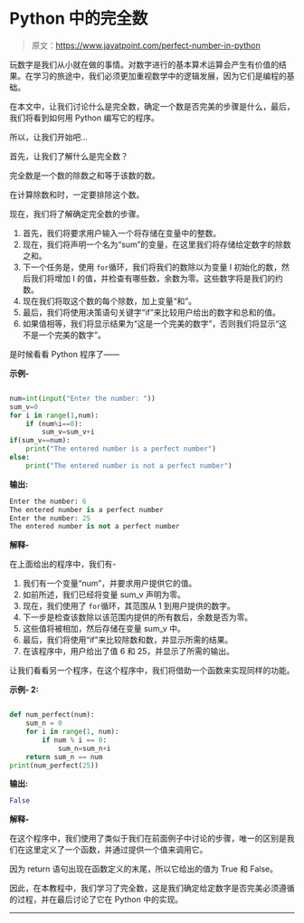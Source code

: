# Python 中的完全数

> 原文：<https://www.javatpoint.com/perfect-number-in-python>

玩数字是我们从小就在做的事情。对数字进行的基本算术运算会产生有价值的结果。在学习的旅途中，我们必须更加重视数学中的逻辑发展，因为它们是编程的基础。

在本文中，让我们讨论什么是完全数，确定一个数是否完美的步骤是什么，最后，我们将看到如何用 Python 编写它的程序。

所以，让我们开始吧…

首先，让我们了解什么是完全数？

完全数是一个数的除数之和等于该数的数。

在计算除数和时，一定要排除这个数。

现在，我们将了解确定完全数的步骤。

1.  首先，我们将要求用户输入一个将存储在变量中的整数。
2.  现在，我们将声明一个名为“sum”的变量，在这里我们将存储给定数字的除数之和。
3.  下一个任务是，使用 `for`循环，我们将我们的数除以为变量 I 初始化的数，然后我们将增加 I 的值，并检查有哪些数，余数为零。这些数字将是我们的约数。
4.  现在我们将取这个数的每个除数，加上变量“和”。
5.  最后，我们将使用决策语句关键字“if”来比较用户给出的数字和总和的值。
6.  如果值相等，我们将显示结果为“这是一个完美的数字”，否则我们将显示“这不是一个完美的数字”。

是时候看看 Python 程序了——

**示例-**

```py

num=int(input("Enter the number: "))
sum_v=0
for i in range(1,num):
    if (num%i==0):
        sum_v=sum_v+i
if(sum_v==num):
    print("The entered number is a perfect number")
else:
    print("The entered number is not a perfect number")

```

**输出:**

```py
Enter the number: 6
The entered number is a perfect number
Enter the number: 25
The entered number is not a perfect number

```

**解释-**

在上面给出的程序中，我们有-

1.  我们有一个变量“num”，并要求用户提供它的值。
2.  如前所述，我们已经将变量 sum_v 声明为零。
3.  现在，我们使用了 `for`循环，其范围从 1 到用户提供的数字。
4.  下一步是检查该数除以该范围内提供的所有数后，余数是否为零。
5.  这些值将被相加，然后存储在变量 sum_v 中。
6.  最后，我们将使用“if”来比较除数和数，并显示所需的结果。
7.  在该程序中，用户给出了值 6 和 25，并显示了所需的输出。

让我们看看另一个程序，在这个程序中，我们将借助一个函数来实现同样的功能。

**示例- 2:**

```py

def num_perfect(num):
    sum_n = 0
    for i in range(1, num):
        if num % i == 0:
            sum_n=sum_n+i
    return sum_n == num
print(num_perfect(25))

```

**输出:**

```py
False

```

**解释-**

在这个程序中，我们使用了类似于我们在前面例子中讨论的步骤，唯一的区别是我们在这里定义了一个函数，并通过提供一个值来调用它。

因为 return 语句出现在函数定义的末尾，所以它给出的值为 True 和 False。

因此，在本教程中，我们学习了完全数，这是我们确定给定数字是否完美必须遵循的过程，并在最后讨论了它在 Python 中的实现。

* * *